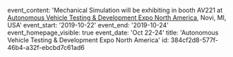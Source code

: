 event_content: 'Mechanical Simulation will be exhibiting in booth AV221 at [Autonomous Vehicle Testing & Development Expo North America](https://www.autonomousvehiclesymposium.com/detroit/en/), Novi, MI, USA'
event_start: '2019-10-22'
event_end: '2019-10-24'
event_homepage_visible: true
event_date: 'Oct 22-24'
title: 'Autonomous Vehicle Testing & Development Expo North America'
id: 384cf2d8-577f-46b4-a32f-ebcbd7c61ad6
